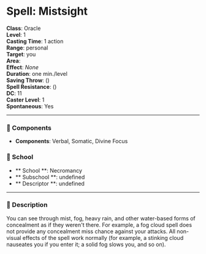 
# Spell: Mistsight
**Class**: Oracle  
**Level**: 1  
**Casting Time**: 1 action  
**Range**: personal  
**Target**: you  
**Area**:   
**Effect**: _None_  
**Duration**: one min./level  
**Saving Throw**:  ()  
**Spell Resistance**:  ()  
**DC**: 11  
**Caster Level**: 1  
**Spontaneous**: Yes

---

### 🔮 Components
- **Components**: Verbal, Somatic, Divine Focus

### 🏫 School
- ** School **: Necromancy
- ** Subschool **: undefined
- ** Descriptor **: undefined
---

### 📜 Description
You can see through mist, fog, heavy rain, and other water-based forms of concealment as if they weren't there. For example, a fog cloud spell does not provide any concealment miss chance against your attacks. All non-visual effects of the spell work normally (for example, a stinking cloud nauseates you if you enter it; a solid fog slows you, and so on).
